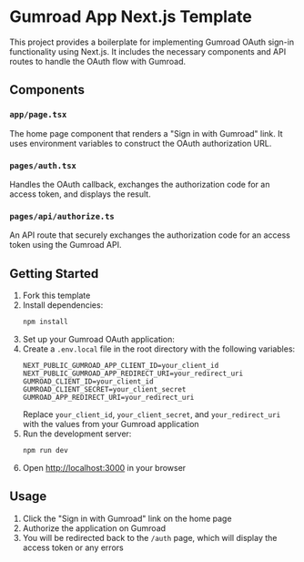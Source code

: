 # Gumroad App Next.js Template

This project provides a boilerplate for implementing Gumroad OAuth sign-in functionality using Next.js. It includes the necessary components and API routes to handle the OAuth flow with Gumroad.

## Components

### `app/page.tsx`

The home page component that renders a "Sign in with Gumroad" link. It uses environment variables to construct the OAuth authorization URL.

### `pages/auth.tsx`

Handles the OAuth callback, exchanges the authorization code for an access token, and displays the result.

### `pages/api/authorize.ts`

An API route that securely exchanges the authorization code for an access token using the Gumroad API.

## Getting Started

1. Fork this template
2. Install dependencies:
   ```bash
   npm install
   ```
3. Set up your Gumroad OAuth application:
4. Create a `.env.local` file in the root directory with the following variables:
   ```
   NEXT_PUBLIC_GUMROAD_APP_CLIENT_ID=your_client_id
   NEXT_PUBLIC_GUMROAD_APP_REDIRECT_URI=your_redirect_uri
   GUMROAD_CLIENT_ID=your_client_id
   GUMROAD_CLIENT_SECRET=your_client_secret
   GUMROAD_APP_REDIRECT_URI=your_redirect_uri
   ```
   Replace `your_client_id`, `your_client_secret`, and `your_redirect_uri` with the values from your Gumroad application
5. Run the development server:
   ```bash
   npm run dev
   ```
6. Open [http://localhost:3000](http://localhost:3000) in your browser

## Usage

1. Click the "Sign in with Gumroad" link on the home page
2. Authorize the application on Gumroad
3. You will be redirected back to the `/auth` page, which will display the access token or any errors
